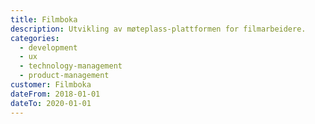 ```yaml
---
title: Filmboka
description: Utvikling av møteplass-plattformen for filmarbeidere.
categories:
  - development
  - ux
  - technology-management
  - product-management
customer: Filmboka
dateFrom: 2018-01-01
dateTo: 2020-01-01
---
```


